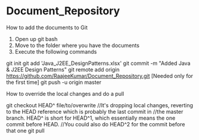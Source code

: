 # Document_Repository

How to add the documents to Git

1. Open up git bash
2. Move to the folder where you have the documents
3. Execute the following commands

git init
git add 'Java_J2EE_DesignPatterns.xlsx'
git commit -m "Added Java & J2EE Design Patterns"
git remote add origin https://github.com/RaajeeKumar/Document_Repository.git [Needed only for the first time]
git push -u origin master


How to override the local changes and do a pull

git checkout HEAD^ file/to/overwrite //It's dropping local changes, reverting to the HEAD reference which is probably the last commit in                                        //the master branch. HEAD^ is short for HEAD^1, which essentially means the one commit before HEAD.                                        //You could also do HEAD^2 for the commit before that one
git pull
